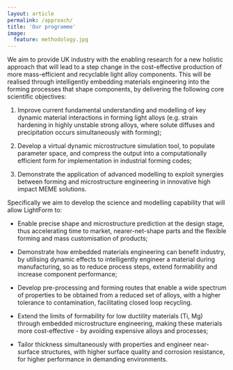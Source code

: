 ```yaml
---
layout: article
permalink: /approach/
title: 'Our programme'
image:
  feature: methodology.jpg
---
```


We aim to provide UK industry with the enabling research for a new holistic approach that will lead to a step change in the cost-effective production of more mass-efficient and recyclable light alloy components. This will be realised through intelligently embedding materials engineering into the forming processes that shape components, by delivering the following core scientific objectives:

1.	Improve current fundamental understanding and modelling of key dynamic material interactions in forming light alloys (e.g. strain hardening in highly unstable strong alloys, where solute diffuses and precipitation occurs simultaneously with forming);

2.	Develop a virtual dynamic microstructure simulation tool, to populate parameter space, and compress the output into a computationally efficient form for implementation in industrial forming codes;

3.	Demonstrate the application of advanced modelling to exploit synergies between forming and microstructure engineering in innovative high impact MEME solutions.

Specifically we aim to develop the science and modelling capability that will allow LightForm to:

- Enable precise shape and microstructure prediction at the design stage, thus accelerating time to market, nearer-net-shape parts and the flexible forming and mass customisation of products;

- Demonstrate how embedded materials engineering can benefit industry, by utilising dynamic effects to intelligently engineer a material during manufacturing, so as to reduce process steps, extend formability and increase component performance;

- Develop pre-processing and forming routes that enable a wide spectrum of properties to be obtained from a reduced set of alloys, with a higher tolerance to contamination, facilitating closed loop recycling.

- Extend the limits of formability for low ductility materials (Ti, Mg) through embedded microstructure engineering, making these materials more cost-effective - by avoiding expensive alloys and processes;

- Tailor thickness simultaneously with properties and engineer near-surface structures, with higher surface quality and corrosion resistance, for higher performance in demanding environments.
